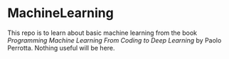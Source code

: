 # MachineLearning

This repo is to learn about basic machine learning from the book *Programming Machine Learning From Coding to Deep Learning* by Paolo Perrotta. Nothing useful will be here.
